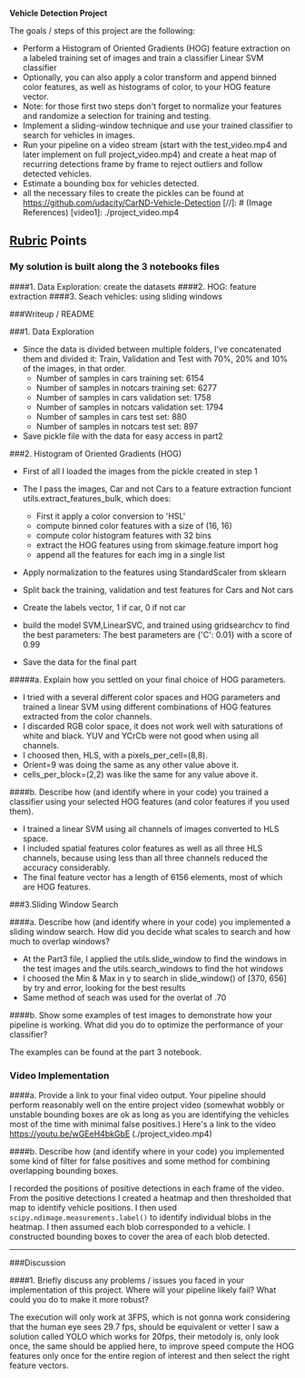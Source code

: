 **Vehicle Detection Project**

The goals / steps of this project are the following:

* Perform a Histogram of Oriented Gradients (HOG) feature extraction on a labeled training set of images and train a classifier Linear SVM classifier
* Optionally, you can also apply a color transform and append binned color features, as well as histograms of color, to your HOG feature vector. 
* Note: for those first two steps don't forget to normalize your features and randomize a selection for training and testing.
* Implement a sliding-window technique and use your trained classifier to search for vehicles in images.
* Run your pipeline on a video stream (start with the test_video.mp4 and later implement on full project_video.mp4) and create a heat map of recurring detections frame by frame to reject outliers and follow detected vehicles.
* Estimate a bounding box for vehicles detected.
* all the necessary files to create the pickles can be found at https://github.com/udacity/CarND-Vehicle-Detection
[//]: # (Image References)
[video1]: ./project_video.mp4

## [Rubric](https://review.udacity.com/#!/rubrics/513/view) Points
### My solution is built along the 3 notebooks files
####1. Data Exploration: create the datasets
####2. HOG: feature extraction
####3. Seach vehicles: using sliding windows


###Writeup / README

###1. Data Exploration

* Since the data is divided between multiple folders, I've concatenated them and divided it: Train, Validation and Test with 70%, 20% and 10% of the images, in that order.
    * Number of samples in cars training set:  6154
    * Number of samples in notcars training set:  6277
    * Number of samples in cars validation set:  1758
    * Number of samples in notcars validation set:  1794
    * Number of samples in cars test set:  880
    * Number of samples in notcars test set:  897
* Save pickle file with the data for easy access in part2

###2. Histogram of Oriented Gradients (HOG)

* First of all I loaded the images from the pickle created in step 1
* The I pass the images, Car and not Cars to a feature extraction funciont utils.extract_features_bulk, which does:
    * First it apply a color conversion to 'HSL'
    * compute binned color features with a size of (16, 16)
    * compute color histogram features with 32 bins
    * extract the HOG features using from skimage.feature import hog
    * append all the features for each img in a single list
    
* Apply normalization to the features using StandardScaler from sklearn
* Split back the training, validation and test features for Cars and Not cars
* Create the labels vector, 1 if car, 0 if not car
* build the model SVM,LinearSVC, and trained using gridsearchcv to find the best parameters: The best parameters are {'C': 0.01} with a score of 0.99
* Save the data for the final part

#####a. Explain how you settled on your final choice of HOG parameters.

* I tried with a several different color spaces and HOG parameters and trained a linear SVM using different combinations of HOG features extracted from the color channels. 
* I discarded RGB color space, it does not work well with saturations of white and black. YUV and YCrCb were not good when using all channels. 
* I choosed then, HLS, with a pixels_per_cell=(8,8). 
* Orient=9 was doing the same as any other value above it. 
* cells_per_block=(2,2) was like the same for any value above it.

####b. Describe how (and identify where in your code) you trained a classifier using your selected HOG features (and color features if you used them).

* I trained a linear SVM using all channels of images converted to HLS space.
* I included spatial features color features as well as all three HLS channels, because using less than all three channels reduced the accuracy considerably. 
* The final feature vector has a length of 6156 elements, most of which are HOG features.

###3.Sliding Window Search

####a. Describe how (and identify where in your code) you implemented a sliding window search.  How did you decide what scales to search and how much to overlap windows?

* At the Part3 file, I applied the utils.slide_window to find the windows in the test images and the utils.search_windows to find the hot windows
* I choosed the  Min & Max in y to search in slide_window() of [370, 656] by try and error, looking for the best results
* Same method of seach was used for the overlat of .70

####b. Show some examples of test images to demonstrate how your pipeline is working.  What did you do to optimize the performance of your classifier?

The examples can be found at the part 3 notebook.

### Video Implementation

####a. Provide a link to your final video output.  Your pipeline should perform reasonably well on the entire project video (somewhat wobbly or unstable bounding boxes are ok as long as you are identifying the vehicles most of the time with minimal false positives.)
Here's a link to the video https://youtu.be/wGEeH4bkGbE (./project_video.mp4)


####b. Describe how (and identify where in your code) you implemented some kind of filter for false positives and some method for combining overlapping bounding boxes.

I recorded the positions of positive detections in each frame of the video.  From the positive detections I created a heatmap and then thresholded that map to identify vehicle positions.  I then used `scipy.ndimage.measurements.label()` to identify individual blobs in the heatmap.  I then assumed each blob corresponded to a vehicle.  I constructed bounding boxes to cover the area of each blob detected.  

---

###Discussion

####1. Briefly discuss any problems / issues you faced in your implementation of this project.  Where will your pipeline likely fail?  What could you do to make it more robust?

The execution will only work at 3FPS, which is not gonna work considering that the human eye sees 29.7 fps, should be equivalent or vetter
I saw a solution called YOLO which works for 20fps, their metodoly is, only look once, the same should be applied here, to improve speed  compute the HOG features only once for the entire region of interest and then select the right feature vectors.
